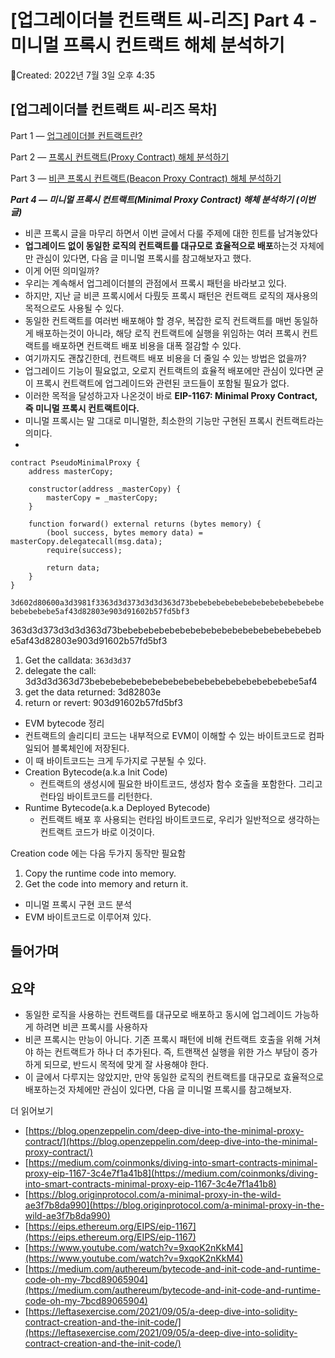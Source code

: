 # [업그레이더블 컨트랙트 씨-리즈] Part 4 - 미니멀 프록시 컨트랙트 해체 분석하기

Created: 2022년 7월 3일 오후 4:35

## **[업그레이더블 컨트랙트 씨-리즈 목차]**

Part 1 — [업그레이더블 컨트랙트란?](https://medium.com/@aiden.p/%EC%97%85%EA%B7%B8%EB%A0%88%EC%9D%B4%EB%8D%94%EB%B8%94-%EC%BB%A8%ED%8A%B8%EB%9E%99%ED%8A%B8-%EC%94%A8-%EB%A6%AC%EC%A6%88-part-1-%EC%97%85%EA%B7%B8%EB%A0%88%EC%9D%B4%EB%8D%94%EB%B8%94-%EC%BB%A8%ED%8A%B8%EB%9E%99%ED%8A%B8%EB%9E%80-b433225ebf58) 

Part 2 — [프록시 컨트랙트(Proxy Contract) 해체 분석하기](https://medium.com/@aiden.p/%EC%97%85%EA%B7%B8%EB%A0%88%EC%9D%B4%EB%8D%94%EB%B8%94-%EC%BB%A8%ED%8A%B8%EB%9E%99%ED%8A%B8-%EC%94%A8-%EB%A6%AC%EC%A6%88-part-2-%ED%94%84%EB%A1%9D%EC%8B%9C-%EC%BB%A8%ED%8A%B8%EB%9E%99%ED%8A%B8-%ED%95%B4%EC%B2%B4-%EB%B6%84%EC%84%9D%ED%95%98%EA%B8%B0-95924cb969f0)

Part 3 — [비콘 프록시 컨트랙트(Beacon Proxy Contract) 해체 분석하기](https://medium.com/@aiden.p/%EC%97%85%EA%B7%B8%EB%A0%88%EC%9D%B4%EB%8D%94%EB%B8%94-%EC%BB%A8%ED%8A%B8%EB%9E%99%ED%8A%B8-%EC%94%A8-%EB%A6%AC%EC%A6%88-part-3-%EB%B9%84%EC%BD%98-%ED%94%84%EB%A1%9D%EC%8B%9C-%EC%BB%A8%ED%8A%B8%EB%9E%99%ED%8A%B8-%ED%95%B4%EC%B2%B4-%EB%B6%84%EC%84%9D%ED%95%98%EA%B8%B0-82d096a85fcc) 

***Part 4 — 미니멀 프록시 컨트랙트(Minimal Proxy Contract) 해체 분석하기 (이번 글)***

- 비콘 프록시 글을 마무리 하면서 이번 글에서 다룰 주제에 대한 힌트를 남겨놓았다
- **업그레이드 없이 동일한 로직의 컨트랙트를 대규모로 효율적으로 배포**하는것 자체에만 관심이 있다면, 다음 글 미니멀 프록시를 참고해보자고 했다.
- 이게 어떤 의미일까?
- 우리는 계속해서 업그레이더블의 관점에서 프록시 패턴을 바라보고 있다.
- 하지만, 지난 글 비콘 프록시에서 다뤘듯 프록시 패턴은 컨트랙트 로직의 재사용의 목적으로도 사용될 수 있다.
- 동일한 컨트랙트를 여러번 배포해야 할 경우, 복잡한 로직 컨트랙트를 매번 동일하게 배포하는것이 아니라, 해당 로직 컨트랙트에 실행을 위임하는 여러 프록시 컨트랙트를 배포하면 컨트랙트 배포 비용을 대폭 절감할 수 있다.
- 여기까지도 괜찮긴한데, 컨트랙트 배포 비용을 더 줄일 수 있는 방법은 없을까?
- 업그레이드 기능이 필요없고, 오로지 컨트랙트의 효율적 배포에만 관심이 있다면 굳이 프록시 컨트랙트에 업그레이드와 관련된 코드들이 포함될 필요가 없다.
- 이러한 목적을 달성하고자 나온것이 바로 **EIP-1167: Minimal Proxy Contract, 즉 미니멀 프록시 컨트랙트이다.**
- 미니멀 프록시는 말 그대로 미니멀한, 최소한의 기능만 구현된 프록시 컨트랙트라는 의미다.
- 

```solidity
contract PseudoMinimalProxy {
	address masterCopy;
	
	constructor(address _masterCopy) {
		masterCopy = _masterCopy; 
	}
	
	function forward() external returns (bytes memory) {
		(bool success, bytes memory data) = masterCopy.delegatecall(msg.data);
		require(success);

		return data;
	}
}
```

`3d602d80600a3d3981f3363d3d373d3d3d363d73bebebebebebebebebebebebebebebebebebebebe5af43d82803e903d91602b57fd5bf3`

363d3d373d3d3d363d73bebebebebebebebebebebebebebebebebebebebe5af43d82803e903d91602b57fd5bf3

1. Get the calldata: `363d3d37`
2. delegate the call: 3d3d3d363d73bebebebebebebebebebebebebebebebebebebebe5af4
3. get the data returned: 3d82803e
4. return or revert: 903d91602b57fd5bf3

- EVM bytecode 정리
- 컨트랙트의 솔리디티 코드는 내부적으로 EVM이 이해할 수 있는 바이트코드로 컴파일되어 블록체인에 저장된다.
- 이 때 바이트코드는 크게 두가지로 구분될 수 있다.
- Creation Bytecode(a.k.a Init Code)
    - 컨트랙트의 생성시에 필요한 바이트코드, 생성자 함수 호출을 포함한다. 그리고 런타임 바이트코드를 리턴한다.
- Runtime Bytecode(a.k.a Deployed Bytecode)
    - 컨트랙트 배포 후 사용되는 런타임 바이트코드로, 우리가 일반적으로 생각하는 컨트랙트 코드가 바로 이것이다.

Creation code 에는 다음 두가지 동작만 필요함

1. Copy the runtime code into memory.
2. Get the code into memory and return it.

- 미니멀 프록시 구현 코드 분석
- EVM 바이트코드로 이루어져 있다.

## 들어가며

## 요약

- 동일한 로직을 사용하는 컨트랙트를 대규모로 배포하고 동시에 업그레이드 가능하게 하려면 비콘 프록시를 사용하자
- 비콘 프록시는 만능이 아니다. 기존 프록시 패턴에 비해 컨트랙트 호출을 위해 거쳐야 하는 컨트랙트가 하나 더 추가된다. 즉, 트랜잭션 실행을 위한 가스 부담이 증가하게 되므로, 반드시 목적에 맞게 잘 사용해야 한다.
- 이 글에서 다루지는 않았지만, 만약 동일한 로직의 컨트랙트를 대규모로 효율적으로 배포하는것 자체에만 관심이 있다면, 다음 글 미니멀 프록시를 참고해보자.

더 읽어보기

- [https://blog.openzeppelin.com/deep-dive-into-the-minimal-proxy-contract/](https://blog.openzeppelin.com/deep-dive-into-the-minimal-proxy-contract/)
- [https://medium.com/coinmonks/diving-into-smart-contracts-minimal-proxy-eip-1167-3c4e7f1a41b8](https://medium.com/coinmonks/diving-into-smart-contracts-minimal-proxy-eip-1167-3c4e7f1a41b8)
- [https://blog.originprotocol.com/a-minimal-proxy-in-the-wild-ae3f7b8da990](https://blog.originprotocol.com/a-minimal-proxy-in-the-wild-ae3f7b8da990)
- [https://eips.ethereum.org/EIPS/eip-1167](https://eips.ethereum.org/EIPS/eip-1167)
- [https://www.youtube.com/watch?v=9xqoK2nKkM4](https://www.youtube.com/watch?v=9xqoK2nKkM4)
- [https://medium.com/authereum/bytecode-and-init-code-and-runtime-code-oh-my-7bcd89065904](https://medium.com/authereum/bytecode-and-init-code-and-runtime-code-oh-my-7bcd89065904)
- [https://leftasexercise.com/2021/09/05/a-deep-dive-into-solidity-contract-creation-and-the-init-code/](https://leftasexercise.com/2021/09/05/a-deep-dive-into-solidity-contract-creation-and-the-init-code/)